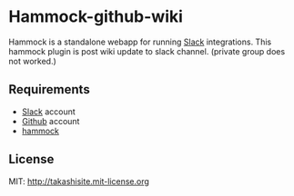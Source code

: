 Hammock-github-wiki
=========

Hammock is a standalone webapp for running [Slack](https://slack.com) integrations.
This hammock plugin is post wiki update to slack channel. (private group does not worked.)

## Requirements

- [Slack](https://slack.com) account
- [Github](https://github.com) account
- [hammock](https://github.com/tinyspeck/hammock/)

## License

MIT: http://takashisite.mit-license.org
